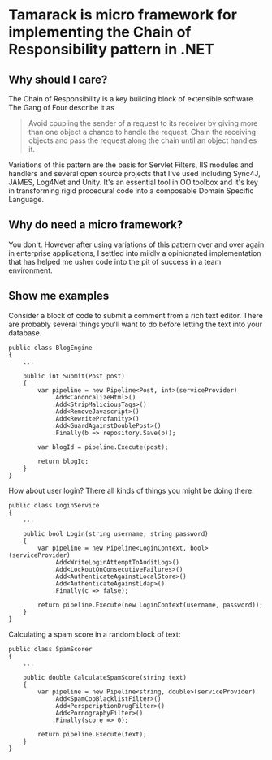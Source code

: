 Tamarack is micro framework for implementing the Chain of Responsibility pattern in .NET
=================================================================================================

Why should I care?
------------------
The Chain of Responsibility is a key building block of extensible software. The Gang of Four describe
it as

>Avoid coupling the sender of a request to its receiver by giving more than one object a 
>chance to handle the request. Chain the receiving objects and pass the request along the 
>chain until an object handles it.

Variations of this pattern are the basis for Servlet Filters, IIS modules and handlers and several open source 
projects that I've used including Sync4J, JAMES, Log4Net and Unity. It's an essential tool in OO toolbox and it's key in transforming rigid procedural code into a composable Domain Specific Language.

Why do need a micro framework?
------------------
You don't. However after using variations of this pattern over and over again in enterprise applications, I settled 
into mildly a opinionated implementation that has helped me usher code into the pit of success in a team environment. 

Show me examples
-----------
Consider a block of code to submit a comment from a rich text editor. There are
probably several things you'll want to do before letting the text into your database. 
    
	public class BlogEngine
	{
		...

		public int Submit(Post post)
		{
			var pipeline = new Pipeline<Post, int>(serviceProvider)
				.Add<CanoncalizeHtml>()
				.Add<StripMaliciousTags>()
				.Add<RemoveJavascript>()
				.Add<RewriteProfanity>()
				.Add<GuardAgainstDoublePost>()
				.Finally(b => repository.Save(b));

			var blogId = pipeline.Execute(post);

			return blogId;
		}
	}

How about user login? There all kinds of things you might be doing there:

	public class LoginService
	{
		...
	
		public bool Login(string username, string password)
		{
			var pipeline = new Pipeline<LoginContext, bool>(serviceProvider)
				.Add<WriteLoginAttemptToAuditLog>()
				.Add<LockoutOnConsecutiveFailures>()
				.Add<AuthenticateAgainstLocalStore>()
				.Add<AuthenticateAgainstLdap>()
				.Finally(c => false);

			return pipeline.Execute(new LoginContext(username, password));
		}
	}

Calculating a spam score in a random block of text:

	public class SpamScorer
	{
		...
		
		public double CalculateSpamScore(string text)
		{
			var pipeline = new Pipeline<string, double>(serviceProvider)
				.Add<SpamCopBlacklistFilter>()
				.Add<PerspcriptionDrugFilter>()
				.Add<PornographyFilter>()
				.Finally(score => 0);

			return pipeline.Execute(text);
		}
	}
